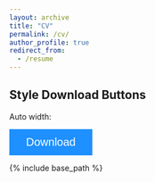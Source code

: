 ```yaml
---
layout: archive
title: "CV"
permalink: /cv/
author_profile: true
redirect_from:
  - /resume
---
```

<!DOCTYPE html>
<html>
<head>
<meta name="viewport" content="width=device-width, initial-scale=1">
<!-- Add icon library -->
<link rel="stylesheet" href="https://cdnjs.cloudflare.com/ajax/libs/font-awesome/4.7.0/css/font-awesome.min.css">
<style>
.btn {
  background-color: DodgerBlue;
  border: none;
  color: white;
  padding: 12px 30px;
  cursor: pointer;
  font-size: 20px;
}

/* Darker background on mouse-over */
.btn:hover {
  background-color: RoyalBlue;
}
</style>
</head>
<body>

<h2>Style Download Buttons</h2>

<p>Auto width:</p>
<button class="btn"><i class="fa fa-download"></i> Download</button>


</body>
</html>


{% include base_path %}
<style> div { background-color: rgba(210, 255, 232, 0.2); } <\style>
